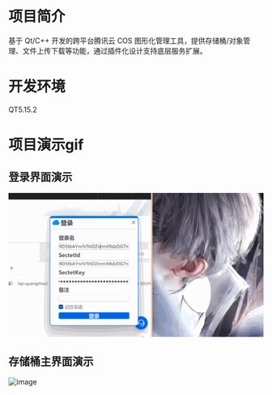 # 项目简介
基于 Qt/C++ 开发的跨平台腾讯云 COS 图形化管理工具，提供存储桶/对象管理、文件上传下载等功能，通过插件化设计支持底层服务扩展。

# 开发环境
QT5.15.2

# 项目演示gif
## 登录界面演示
![image](https://github.com/admire007/TencentCOS_Browser/blob/main/login.gif)   

## 存储桶主界面演示
![image](https://github.com/admire007/TencentCOS_Browser/blob/main/Stock.gif)   
